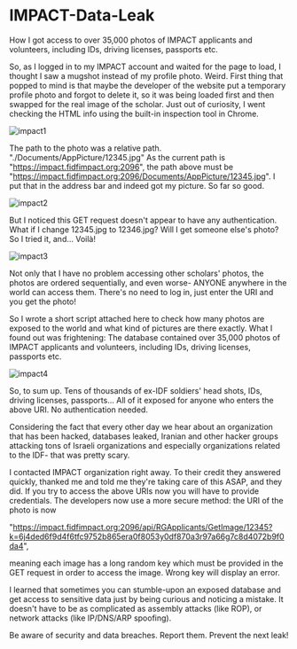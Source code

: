 # IMPACT-Data-Leak
How I got access to over 35,000 photos of IMPACT applicants and volunteers, including IDs, driving licenses, passports etc.

So, as I logged in to my IMPACT account and waited for the page to load, I thought I saw a mugshot instead of my profile photo. Weird.
First thing that popped to mind is that maybe the developer of the website put a temporary profile photo and forgot to delete it, so it was being loaded first and then swapped for the real image of the scholar.
Just out of curiosity, I went checking the HTML info using the built-in inspection tool in Chrome.

![impact1](https://user-images.githubusercontent.com/45766976/113693413-408c3e80-96d7-11eb-8dbe-35a4b9bfa80e.png)

The path to the photo was a relative path. "./Documents/AppPicture/12345.jpg"
As the current path is "https://impact.fidfimpact.org:2096", the path above must be "https://impact.fidfimpact.org:2096/Documents/AppPicture/12345.jpg".
I put that in the address bar and indeed got my picture. So far so good.

![impact2](https://user-images.githubusercontent.com/45766976/113695760-e93b9d80-96d9-11eb-8312-fe4fd7804552.png)

But I noticed this GET request doesn't appear to have any authentication. What if I change 12345.jpg to 12346.jpg? Will I get someone else's photo?
So I tried it, and... Voilà!

![impact3](https://user-images.githubusercontent.com/45766976/113698351-0d4cae00-96dd-11eb-927d-e238eb7fe648.png)

Not only that I have no problem accessing other scholars' photos, the photos are ordered sequentially, and even worse- ANYONE anywhere in the world can access them. There's no need to log in, just enter the URI and you get the photo!

So I wrote a short script attached here to check how many photos are exposed to the world and what kind of pictures are there exactly.
What I found out was frightening:
The database contained over 35,000 photos of IMPACT applicants and volunteers, including IDs, driving licenses, passports etc.

![impact4](https://user-images.githubusercontent.com/45766976/113699306-0c684c00-96de-11eb-98e9-042b7cf6f25c.png)

So, to sum up. Tens of thousands of ex-IDF soldiers' head shots, IDs, driving licenses, passports... All of it exposed for anyone who enters the above URI. No authentication needed.

Considering the fact that every other day we hear about an organization that has been hacked, databases leaked, Iranian and other hacker groups attacking tons of Israeli organizations and especially organizations related to the IDF- that was pretty scary.

I contacted IMPACT organization right away. To their credit they answered quickly, thanked me and told me they're taking care of this ASAP, and they did.
If you try to access the above URIs now you will have to provide credentials.
The developers now use a more secure method: the URI of the photo is now

"https://impact.fidfimpact.org:2096/api/RGApplicants/GetImage/12345?k=6j4ded6f9d4f6tfc9752b865era0f8053y0df870a3r97a66g7c8d4072b9f0da4",

meaning each image has a long random key which must be provided in the GET request in order to access the image. Wrong key will display an error.

I learned that sometimes you can stumble-upon an exposed database and get access to sensitive data just by being curious and noticing a mistake. It doesn't have to be as complicated as assembly attacks (like ROP), or network attacks (like IP/DNS/ARP spoofing). 

Be aware of security and data breaches. Report them. Prevent the next leak!










